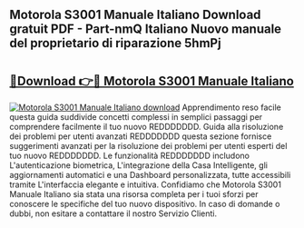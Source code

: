 ## Motorola S3001 Manuale Italiano Download gratuit PDF - Part-nmQ Italiano Nuovo manuale del proprietario di riparazione 5hmPj

# <h2><a href="http://df9e7r.blite.top/?on=Motorola+S3001+Manuale+Italiano">🔗Download 👉🔴 Motorola S3001 Manuale Italiano</a></h2>

[![Motorola S3001 Manuale Italiano download](https://i.imgur.com/lujVjoI.png)](http://df9e7r.blite.top/?on=Motorola+S3001+Manuale+Italiano)
Apprendimento reso facile questa guida suddivide concetti complessi in semplici passaggi per comprendere facilmente il tuo nuovo REDDDDDDD. Guida alla risoluzione dei problemi per utenti avanzati REDDDDDDD questa sezione fornisce suggerimenti avanzati per la risoluzione dei problemi per utenti esperti del tuo nuovo REDDDDDDD. Le funzionalità REDDDDDDD includono L'autenticazione biometrica, L'integrazione della Casa Intelligente, gli aggiornamenti automatici e una Dashboard personalizzata, tutte accessibili tramite L'interfaccia elegante e intuitiva. Confidiamo che Motorola S3001 Manuale Italiano sia stata una risorsa completa per i tuoi sforzi per conoscere le specifiche del tuo nuovo dispositivo. In caso di domande o dubbi, non esitare a contattare il nostro Servizio Clienti.
